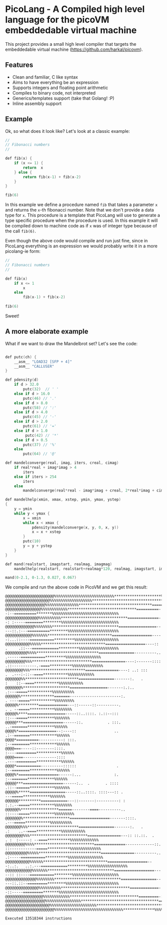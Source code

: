 PicoLang - A Compiled high level language for the picoVM embeddedable virtual machine
=======================================================================================

This project provides a small high level compiler that targets the embeddedable virtual machine 
(https://github.com/harkal/picovm).

Features
--------
* Clean and familiar, C like syntax
* Aims to have everything be an expression 
* Supports integers and floating point arithmetic
* Compiles to binary code, not interpreted
* Generics/templates support (take that Golang! :P)
* Inline assembly support

Example
-------

Ok, so what does it look like? Let's look at a classic example:

```C
//
// Fibonacci numbers
//

def fib(x) {
    if (x <= 1) {
        return  x
    } else {
        return fib(x-1) + fib(x-2)
    }
}

fib(6) 
```

In this example we define a procedure named `fib` that takes a parameter `x` and returns the `x`-th fibonacci number. Note that we don't provide a data type for `x`. This procedure is a template that PicoLang will use to generate a type specific procedure when the procedure is used. In this example it will be compiled down to machine code as if `x` was of integer type because of the call `fib(6)`.

Even though the above code would compile and run just fine, since in PicoLang everything is an expression we would probably write it in a more picolang-ie form:

```C++
//
// Fibonacci numbers
//

def fib(x)
    if x <= 1
        x
    else
        fib(x-1) + fib(x-2)
    
fib(6) 
```

Sweet!

A more elaborate example
------------------------

What if we want to draw the Mandelbrot set? Let's see the code:

```C++

def putc(ch) {
    __asm__ "LOAD32 [SFP + 4]"
    __asm__ "CALLUSER"
}

def pdensity(d) 
    if d > 32.0
        putc(32)  // ' '
    else if d > 16.0 
        putc(46) // '.'
    else if d > 8.0 
        putc(58) // ':'
    else if d > 4.0 
        putc(45) // '-'
    else if d > 2.0
        putc(61) // '='
    else if d > 1.0 
         putc(42) // '*'
    else if d > 0.5 
        putc(37) // '%'
    else
        putc(64) // '@'

def mandelconverge(real, imag, iters, creal, cimag) 
    if real*real + imag*imag > 4
        iters
    else if iters > 254
        iters
    else 
        mandelconverge(real*real - imag*imag + creal, 2*real*imag + cimag, iters+1, creal, cimag)

def mandelhelp(xmin, xmax, xstep, ymin, ymax, ystep)
{
    y = ymin
    while y < ymax {
        x = xmin
        while x < xmax {
            pdensity(mandelconverge(x, y, 0, x, y))
            x = x + xstep
        }
        putc(10)
        y = y + ystep
    }
}

def mand(realstart, imagstart, realmag, imagmag)
    mandelhelp(realstart, realstart+realmag*120, realmag, imagstart, imagstart+imagmag*40, imagmag)

mand(0-2.1, 0-1.3, 0.027, 0.067)

```

We compile and run the above code in PicoVM and we get this result:

```
@@@@@@@@@@@@@@@@@@@@@@%%%%%%%%%%%%%%%%%%%%%%%%%%%*********************%%%%%%%%%%%%%%%%%%%%%%%%%%%%%%%%%%%%%%%%%%%%%%%%%%%
@@@@@@@@@@@@@@@@@@@@%%%%%%%%%%%%%%%%%%%*****************************************%%%%%%%%%%%%%%%%%%%%%%%%%%%%%%%%%%%%%%%%%
@@@@@@@@@@@@@@@@@@%%%%%%%%%%%%%%%*********************************===========*********%%%%%%%%%%%%%%%%%%%%%%%%%%%%%%%%%%%
@@@@@@@@@@@@@@@@%%%%%%%%%%%%*******************************==========--:--==========*******%%%%%%%%%%%%%%%%%%%%%%%%%%%%%%
@@@@@@@@@@@@@@@%%%%%%%%%%******************************==============--: :-----========********%%%%%%%%%%%%%%%%%%%%%%%%%%
@@@@@@@@@@@@@%%%%%%%%******************************=================-----::.:---==========********%%%%%%%%%%%%%%%%%%%%%%%
@@@@@@@@@@@@%%%%%%%*****************************==================-----:...::----===========*********%%%%%%%%%%%%%%%%%%%%
@@@@@@@@@@@%%%%%*****************************==================----:: .     .::---============*********%%%%%%%%%%%%%%%%%%
@@@@@@@@@@%%%%****************************================----------..        .------===========*********%%%%%%%%%%%%%%%%
@@@@@@@@@%%%***************************===============----:-------::::       .::-----------.-====**********%%%%%%%%%%%%%%
@@@@@@@@%%%*************************===============----: ..: :::                 .  .---:-::--====***********%%%%%%%%%%%%
@@@@@@@%%************************================-------:.   .                        :    ::--====***********%%%%%%%%%%%
@@@@@@@%*********************=================-------:.:..                                .:---=====***********%%%%%%%%%%
@@@@@@%***************=======-----------------------:.                                    . ----=====***********%%%%%%%%%
@@@@@%*********=============---::------::----------.                                       . . --=====***********%%%%%%%%
@@@@@%****=================-----::..::::. :.::--:::                                         ::---=====************%%%%%%%
@@@@@***==================------::.           . :::.                                         ..-=======************%%%%%%
@@@@%*=================--:----::                 ..                                         .:--=======************%%%%%%
@@@@*==========-----------: :::.                                                            :--========************%%%%%%
@@@@===-----::--------::::.                                                               :----=========***********%%%%%%
@@@@====---------------::::                                                               .----=========***********%%%%%%
@@@@*===========----------::::::                  .                                         :--========************%%%%%%
@@@@%*==================------:...               :.                                          :--=======************%%%%%%
@@@@@***==================------:..  .       . ::::                                         .::--======***********%%%%%%%
@@@@@%*****================-----::..::::. ::::---:: .                                         ---=====************%%%%%%%
@@@@@@**********============---::-------:----------: :                                     :.:.--=====***********%%%%%%%%
@@@@@@%*****************======--------====----------..                                    ::----=====***********%%%%%%%%%
@@@@@@@%*********************==================-------::::.                                .---=====***********%%%%%%%%%%
@@@@@@@%%%***********************================-------:.   .                       .:    ..--====***********%%%%%%%%%%%
@@@@@@@@%%%**************************===============---:: ::.::.  .            . :  :-----: --====**********%%%%%%%%%%%%%
@@@@@@@@@%%%%***************************==============-------------::.        ::------------=====**********%%%%%%%%%%%%%%
@@@@@@@@@@%%%%%****************************===============----------..       .:-----===========**********%%%%%%%%%%%%%%%%
@@@@@@@@@@@%%%%%%*****************************==================---:..:.   ..:.---============*********%%%%%%%%%%%%%%%%%%
@@@@@@@@@@@@%%%%%%%******************************==================-----:: ::----===========********%%%%%%%%%%%%%%%%%%%%%
@@@@@@@@@@@@@@%%%%%%%%******************************================-----::.::--=========********%%%%%%%%%%%%%%%%%%%%%%%%
@@@@@@@@@@@@@@@%%%%%%%%%%*******************************=============--::-----=========*******%%%%%%%%%%%%%%%%%%%%%%%%%%%
@@@@@@@@@@@@@@@@@%%%%%%%%%%%%*******************************=========-:-:==========*******%%%%%%%%%%%%%%%%%%%%%%%%%%%%%%%
@@@@@@@@@@@@@@@@@@%%%%%%%%%%%%%%%%***********************************=====***********%%%%%%%%%%%%%%%%%%%%%%%%%%%%%%%%%%%%
@@@@@@@@@@@@@@@@@@@@%%%%%%%%%%%%%%%%%%%%%**************************************%%%%%%%%%%%%%%%%%%%%%%%%%%%%%%%%%%%%%%%%%%
@@@@@@@@@@@@@@@@@@@@@@%%%%%%%%%%%%%%%%%%%%%%%%%%%%%%%**************%%%%%%%%%%%%%%%%%%%%%%%%%%%%%%%%%%%%%%%%%%%%%%%%%%%%%%

Executed 13518344 instructions
```